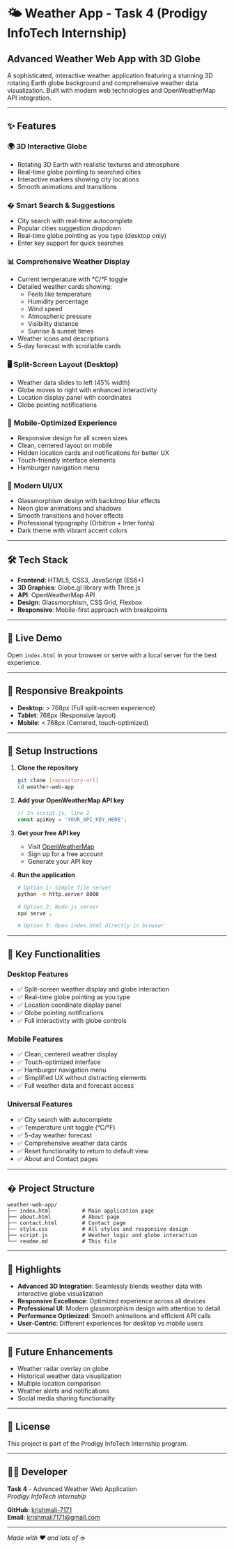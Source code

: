 # 🌤️ Weather App - Task 4 (Prodigy InfoTech Internship)
## Advanced Weather Web App with 3D Globe

A sophisticated, interactive weather application featuring a stunning 3D rotating Earth globe background and comprehensive weather data visualization. Built with modern web technologies and OpenWeatherMap API integration.

---

## ✨ Features

### 🌍 **3D Interactive Globe**
- Rotating 3D Earth with realistic textures and atmosphere
- Real-time globe pointing to searched cities
- Interactive markers showing city locations
- Smooth animations and transitions

### � **Smart Search & Suggestions**
- City search with real-time autocomplete
- Popular cities suggestion dropdown
- Real-time globe pointing as you type (desktop only)
- Enter key support for quick searches

### 📊 **Comprehensive Weather Display**
- Current temperature with °C/°F toggle
- Detailed weather cards showing:
  - Feels like temperature
  - Humidity percentage
  - Wind speed
  - Atmospheric pressure
  - Visibility distance
  - Sunrise & sunset times
- Weather icons and descriptions
- 5-day forecast with scrollable cards

### 🖥️ **Split-Screen Layout (Desktop)**
- Weather data slides to left (45% width)
- Globe moves to right with enhanced interactivity
- Location display panel with coordinates
- Globe pointing notifications

### 📱 **Mobile-Optimized Experience**
- Responsive design for all screen sizes
- Clean, centered layout on mobile
- Hidden location cards and notifications for better UX
- Touch-friendly interface elements
- Hamburger navigation menu

### 🎨 **Modern UI/UX**
- Glassmorphism design with backdrop blur effects
- Neon glow animations and shadows
- Smooth transitions and hover effects
- Professional typography (Orbitron + Inter fonts)
- Dark theme with vibrant accent colors

---

## 🛠️ Tech Stack

- **Frontend**: HTML5, CSS3, JavaScript (ES6+)
- **3D Graphics**: Globe.gl library with Three.js
- **API**: OpenWeatherMap API
- **Design**: Glassmorphism, CSS Grid, Flexbox
- **Responsive**: Mobile-first approach with breakpoints

---

## 🚀 Live Demo

Open `index.html` in your browser or serve with a local server for the best experience.

---

## 📱 Responsive Breakpoints

- **Desktop**: > 768px (Full split-screen experience)
- **Tablet**: 768px (Responsive layout)
- **Mobile**: < 768px (Centered, touch-optimized)

---

## 🔧 Setup Instructions

1. **Clone the repository**
   ```bash
   git clone [repository-url]
   cd weather-web-app
   ```

2. **Add your OpenWeatherMap API key**
   ```javascript
   // In script.js, line 2
   const apiKey = 'YOUR_API_KEY_HERE';
   ```

3. **Get your free API key**
   - Visit [OpenWeatherMap](https://openweathermap.org/api)
   - Sign up for a free account
   - Generate your API key

4. **Run the application**
   ```bash
   # Option 1: Simple file server
   python -m http.server 8000
   
   # Option 2: Node.js server
   npx serve .
   
   # Option 3: Open index.html directly in browser
   ```

---

## 🎯 Key Functionalities

### Desktop Features
- ✅ Split-screen weather display and globe interaction
- ✅ Real-time globe pointing as you type
- ✅ Location coordinate display panel
- ✅ Globe pointing notifications
- ✅ Full interactivity with globe controls

### Mobile Features
- ✅ Clean, centered weather display
- ✅ Touch-optimized interface
- ✅ Hamburger navigation menu
- ✅ Simplified UX without distracting elements
- ✅ Full weather data and forecast access

### Universal Features
- ✅ City search with autocomplete
- ✅ Temperature unit toggle (°C/°F)
- ✅ 5-day weather forecast
- ✅ Comprehensive weather data cards
- ✅ Reset functionality to return to default view
- ✅ About and Contact pages

---

## � Project Structure

```
weather-web-app/
├── index.html          # Main application page
├── about.html          # About page
├── contact.html        # Contact page
├── style.css           # All styles and responsive design
├── script.js           # Weather logic and globe interaction
└── readme.md           # This file
```

---

## 🌟 Highlights

- **Advanced 3D Integration**: Seamlessly blends weather data with interactive globe visualization
- **Responsive Excellence**: Optimized experience across all devices
- **Professional UI**: Modern glassmorphism design with attention to detail
- **Performance Optimized**: Smooth animations and efficient API calls
- **User-Centric**: Different experiences for desktop vs mobile users

---

## 🔮 Future Enhancements

- Weather radar overlay on globe
- Historical weather data visualization
- Multiple location comparison
- Weather alerts and notifications
- Social media sharing functionality

---

## 📄 License

This project is part of the Prodigy InfoTech Internship program.

---

## 👨‍💻 Developer

**Task 4** - Advanced Weather Web Application  
*Prodigy InfoTech Internship*

**GitHub**: [krishmali-7171](https://github.com/krishmali-7171)  
**Email**: [krishmali7171@gmail.com](mailto:krishmali7171@gmail.com)

---

*Made with ❤️ and lots of ☕*
